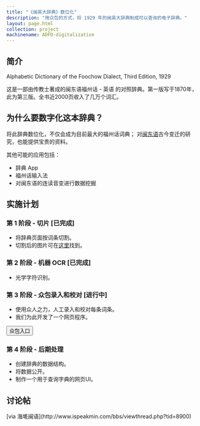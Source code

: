 ```yaml
---
title: "《闽英大辞典》数位化"
description: "用众包的方式，将 1929 年的闽英大辞典制成可以查询的电子辞典。"
layout: page.html
collection: project
machinename: ADFD-digitalization
---
```


<h2 class="ms-Font-xxl">简介</h2>
Alphabetic Dictionary of the Foochow Dialect, Third Edition, 1929

这是一部由传教士著成的闽东语福州话 - 英语 的对照辞典。第一版写于1870年，此为第三版。全书近2000页收入了几万个词汇。

<h2 class="ms-Font-xxl">为什么要数字化这本辞典？</h2>

将此辞典数位化，不仅会成为目前最大的福州话词典； 对[闽东语](https://en.wikipedia.org/wiki/Eastern_Min)古今变迁的研究，也能提供宝贵的资料。

其他可能的应用包括：

- 辞典 App
- 福州话输入法
- 对闽东语的连读音变进行数据挖掘

<h2 class="ms-Font-xxl">实施计划</h2>

### 第 1 阶段 - 切片 [已完成]
- 将辞典页面按词条切割。
- 切割后的图片可在[这里](https://github.com/ztl8702/adfd/tree/master/processing/segments)找到。

### 第 2 阶段 - 机器 OCR [已完成]
- 光学字符识别。

### 第 3 阶段 - 众包录入和校对 [进行中]
- 使用众人之力，人工录入和校对每条词条。
- 我们为此开发了一个网页程序。

<a href="http://cs.mindong.asia" target="_blank">
  <button class="ms-Button ms-Button--primary">
    众包入口
  </button>
</a>

### 第 4 阶段 - 后期处理
- 创建辞典的数据结构。 
- 将数据公开。
- 制作一个用于查询字典的网页UI。

<h2 class="ms-Font-xxl">讨论帖</h2>
[via 海墘闽语](http://www.ispeakmin.com/bbs/viewthread.php?tid=8900)